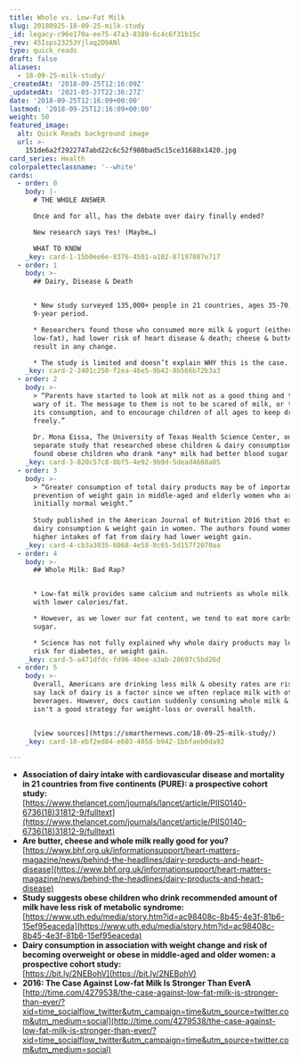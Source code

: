```yaml
---
title: Whole vs. Low-Fat Milk
slug: 20180925-18-09-25-milk-study
_id: legacy-c96e170a-ee75-47a3-8389-6c4c6f31b15c
_rev: 45Isps23253Yjlaq2D9ANl
type: quick_reads
draft: false
aliases:
  - 18-09-25-milk-study/
_createdAt: '2018-09-25T12:16:09Z'
_updatedAt: '2021-03-27T22:36:27Z'
date: '2018-09-25T12:16:09+00:00'
lastmod: '2018-09-25T12:16:09+00:00'
weight: 50
featured_image:
  alt: Quick Reads background image
  url: >-
    151de6a2f2922747abd22c6c52f980bad5c15ce31688x1420.jpg
card_series: Health
colorpaletteclassname: '--white'
cards:
  - order: 0
    body: |-
      # THE WHOLE ANSWER

      Once and for all, has the debate over dairy finally ended?

      New research says Yes! (Maybe…)

      WHAT TO KNOW
    _key: card-1-15b0ee6e-8376-4501-a102-87197087e717
  - order: 1
    body: >-
      ## Dairy, Disease & Death


      * New study surveyed 135,000+ people in 21 countries, ages 35-70, over a
      9-year period.

      * Researchers found those who consumed more milk & yogurt (either whole or
      low-fat), had lower risk of heart disease & death; cheese & butter did not
      result in any change.

      * The study is limited and doesn’t explain WHY this is the case.
    _key: card-2-2401c250-f2ea-46e5-9b42-8b566b72b3a3
  - order: 2
    body: >-
      > “Parents have started to look at milk not as a good thing and they are
      wary of it. The message to them is not to be scared of milk, or to limit
      its consumption, and to encourage children of all ages to keep drinking it
      freely.”  
        
      Dr. Mona Eissa, The University of Texas Health Science Center, on a
      separate study that researched obese children & dairy consumption, which
      found obese children who drank *any* milk had better blood sugar control.
    _key: card-3-820c57c8-8bf5-4e92-9b9d-5dead4660a05
  - order: 3
    body: >-
      > “Greater consumption of total dairy products may be of importance in the
      prevention of weight gain in middle-aged and elderly women who are
      initially normal weight.”  
        
      Study published in the American Journal of Nutrition 2016 that examined
      dairy consumption & weight gain in women. The authors found women with
      higher intakes of fat from dairy had lower weight gain.
    _key: card-4-cb3a3035-6068-4e58-8c65-5d157f2070aa
  - order: 4
    body: >-
      ## Whole Milk: Bad Rap?


      * Low-fat milk provides same calcium and nutrients as whole milk, just
      with lower calories/fat.

      * However, as we lower our fat content, we tend to eat more carbs and
      sugar.

      * Science has not fully explained why whole dairy products may lower our
      risk for diabetes, or weight gain.
    _key: card-5-a471dfdc-fd96-40ee-a3ab-28697c5bd26d
  - order: 5
    body: >-
      Overall, Americans are drinking less milk & obesity rates are rising. Some
      say lack of dairy is a factor since we often replace milk with other
      beverages. However, docs caution suddenly consuming whole milk & cheese
      isn't a good strategy for weight-loss or overall health.


      [view sources](https://smarthernews.com/18-09-25-milk-study/)
    _key: card-10-ebf2ed84-e603-4058-b942-1bbfaeb0da92

---
```

* **Association of dairy intake with cardiovascular disease and mortality in 21 countries from five continents (PURE): a prospective cohort study:**  
[https://www.thelancet.com/journals/lancet/article/PIIS0140-6736(18)31812-9/fulltext](https://www.thelancet.com/journals/lancet/article/PIIS0140-6736(18)31812-9/fulltext)
* **Are butter, cheese and whole milk really good for you?**  
[https://www.bhf.org.uk/informationsupport/heart-matters-magazine/news/behind-the-headlines/dairy-products-and-heart-disease](https://www.bhf.org.uk/informationsupport/heart-matters-magazine/news/behind-the-headlines/dairy-products-and-heart-disease)
* **Study suggests obese children who drink recommended amount of milk have less risk of metabolic syndrome:**  
[https://www.uth.edu/media/story.htm?id=ac98408c-8b45-4e3f-81b6-15ef95eaceda](https://www.uth.edu/media/story.htm?id=ac98408c-8b45-4e3f-81b6-15ef95eaceda)
* **Dairy consumption in association with weight change and risk of becoming overweight or obese in middle-aged and older women: a prospective cohort study:**  
[https://bit.ly/2NEBohV](https://bit.ly/2NEBohV)
* **2016: The Case Against Low-fat Milk Is Stronger Than EverA**  
[http://time.com/4279538/the-case-against-low-fat-milk-is-stronger-than-ever/?xid=time_socialflow_twitter&utm_campaign=time&utm_source=twitter.com&utm_medium=social](http://time.com/4279538/the-case-against-low-fat-milk-is-stronger-than-ever/?xid=time_socialflow_twitter&utm_campaign=time&utm_source=twitter.com&utm_medium=social)